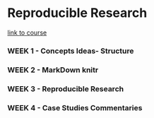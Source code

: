 # Reproducible Research
[link to course](https://www.coursera.org/learn/reproducible-research)     

### WEEK 1 - Concepts Ideas- Structure
### WEEK 2 - MarkDown knitr
### WEEK 3 - Reproducible Research
### WEEK 4 - Case Studies Commentaries
